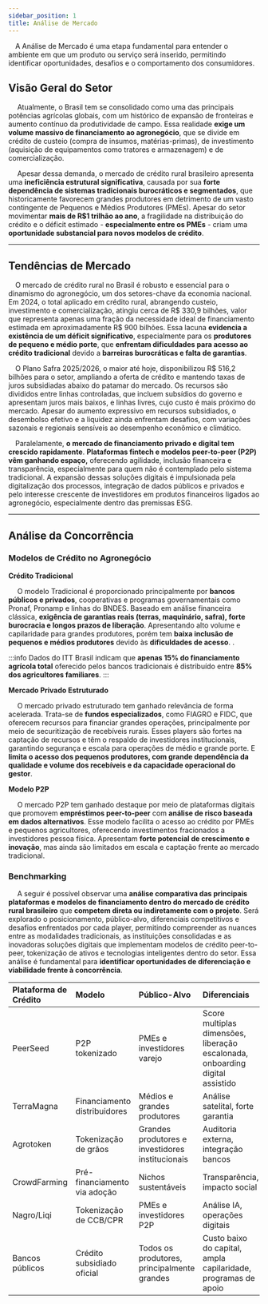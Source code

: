 ```yaml
---
sidebar_position: 1
title: Análise de Mercado
---
```

&emsp;A Análise de Mercado é uma etapa fundamental para entender o ambiente em que um produto ou serviço será inserido, permitindo identificar oportunidades, desafios e o comportamento dos consumidores. 

## Visão Geral do Setor

&emsp; Atualmente, o Brasil tem se consolidado como uma das principais potências agrícolas globais, com um histórico de expansão de fronteiras e aumento contínuo da produtividade de campo. Essa realidade **exige um volume massivo de financiamento ao agronegócio**, que se divide em crédito de custeio (compra de insumos, matérias-primas), de investimento (aquisição de equipamentos como tratores e armazenagem) e de comercialização.

&emsp; Apesar dessa demanda, o mercado de crédito rural brasileiro apresenta uma **ineficiência estrutural significativa**, causada por sua **forte dependência de sistemas tradicionais burocráticos e segmentados**, que historicamente favorecem grandes produtores em detrimento de um vasto contingente de Pequenos e Médios Produtores (PMEs). Apesar do setor movimentar **mais de R$1 trilhão ao ano**, a fragilidade na distribuição do crédito e o déficit estimado - **especialmente entre os PMEs** - criam uma **oportunidade substancial para novos modelos de crédito**.

---
## Tendências de Mercado

&emsp;O mercado de crédito rural no Brasil é robusto e essencial para o dinamismo do agronegócio, um dos setores-chave da economia nacional. Em 2024, o total aplicado em crédito rural, abrangendo custeio, investimento e comercialização, atingiu cerca de R$ 330,9 bilhões, valor que representa apenas uma fração da necessidade ideal de financiamento estimada em aproximadamente R$ 900 bilhões. Essa lacuna **evidencia a existência de um déficit significativo**, especialmente para os **produtores de pequeno e médio porte**, que **enfrentam dificuldades para acesso ao crédito tradicional** devido a **barreiras burocráticas e falta de garantias**.

&emsp;O Plano Safra 2025/2026, o maior até hoje, disponibilizou R$ 516,2 bilhões para o setor, ampliando a oferta de crédito e mantendo taxas de juros subsidiadas abaixo do patamar do mercado. Os recursos são divididos entre linhas controladas, que incluem subsídios do governo e apresentam juros mais baixos, e linhas livres, cujo custo é mais próximo do mercado. Apesar do aumento expressivo em recursos subsidiados, o desembolso efetivo e a liquidez ainda enfrentam desafios, com variações sazonais e regionais sensíveis ao desempenho econômico e climático.

&emsp;Paralelamente, **o mercado de financiamento privado e digital tem crescido rapidamente**. **Plataformas fintech e modelos peer-to-peer (P2P) vêm ganhando espaço,** oferecendo agilidade, inclusão financeira e transparência, especialmente para quem não é contemplado pelo sistema tradicional. A expansão dessas soluções digitais é impulsionada pela digitalização dos processos, integração de dados públicos e privados e pelo interesse crescente de investidores em produtos financeiros ligados ao agronegócio, especialmente dentro das premissas ESG.

---
## Análise da Concorrência

### Modelos de Crédito no Agronegócio

**Crédito Tradicional**

&emsp; O modelo Tradicional é proporcionado principalmente por **bancos públicos e privados**, cooperativas e programas governamentais como Pronaf, Pronamp e linhas do BNDES. Baseado em análise financeira clássica, **exigência de garantias reais (terras, maquinário, safra), forte burocracia e longos prazos de liberação**. Apresentando alto volume e capilaridade para grandes produtores, porém tem **baixa inclusão de pequenos e médios produtores** devido às **dificuldades de acesso**. .

:::info
Dados do ITT Brasil indicam que **apenas 15% do financiamento agrícola total** oferecido pelos bancos tradicionais é distribuído entre **85% dos agricultores familiares**.
:::

**Mercado Privado Estruturado**

&emsp; O mercado privado estruturado tem ganhado relevância de forma acelerada. Trata-se de **fundos especializados**, como FIAGRO e FIDC, que oferecem recursos para financiar grandes operações, principalmente por meio de securitização de recebíveis rurais. Esses players são fortes na captação de recursos e têm o respaldo de investidores institucionais, garantindo segurança e escala para operações de médio e grande porte. E **limita o acesso dos pequenos produtores, com grande dependência da qualidade e volume dos recebíveis e da capacidade operacional do gestor**.

**Modelo P2P**

&emsp; O mercado P2P tem ganhado destaque por meio de plataformas digitais que promovem **empréstimos peer-to-peer** com **análise de risco baseada em dados alternativos**. Esse modelo facilita o acesso ao crédito por PMEs e pequenos agricultores, oferecendo investimentos fracionados a investidores pessoa física. Apresentam **forte potencial de crescimento e inovação**, mas ainda são limitados em escala e captação frente ao mercado tradicional.

### Benchmarking 
&emsp; A seguir é possível observar uma **análise comparativa das principais plataformas e modelos de financiamento dentro do mercado de crédito rural brasileiro** que **competem direta ou indiretamente com o projeto**. Será explorado o posicionamento, público-alvo, diferenciais competitivos e desafios enfrentados por cada player, permitindo compreender as nuances entre as modalidades tradicionais, as instituições consolidadas e as inovadoras soluções digitais que implementam modelos de crédito peer-to-peer, tokenização de ativos e tecnologias inteligentes dentro do setor. Essa análise é fundamental para **identificar oportunidades de diferenciação e viabilidade frente à concorrência**.

| Plataforma de Crédito | Modelo | Público-Alvo | Diferenciais | Desafios |
| :-------------------- | :----- | :----------- | :------------ | :------- |
| PeerSeed | P2P tokenizado | PMEs e investidores varejo | Score multiplas dimensões, liberação escalonada, onboarding digital assistido | Captação inicial, escalabilidade, regulação |
| TerraMagna | Financiamento distribuidores | Médios e grandes produtores | Análise satelital, forte garantia | Baixa presença nos PMEs |
| Agrotoken | Tokenização de grãos | Grandes produtores e investidores institucionais | Auditoria externa, integração bancos | Difícil adoção por pequenos produtores |
| CrowdFarming | Pré-financiamento via adoção | Nichos sustentáveis | Transparência, impacto social | Baixa escala, logística complexa |
| Nagro/Liqi | Tokenização de CCB/CPR | PMEs e investidores P2P | Análise IA, operações digitais | Capilaridade limitada |
| Bancos públicos | Crédito subsidiado oficial | Todos os produtores, principalmente grandes | Custo baixo do capital, ampla capilaridade, programas de apoio | Burocracia, lentidão, baixa inclusão para os menores produtores



